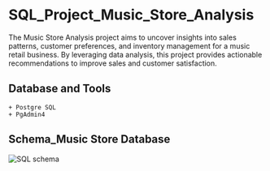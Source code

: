 # SQL_Project_Music_Store_Analysis
The Music Store Analysis project aims to uncover insights into sales patterns, customer preferences, and inventory management for a music retail business. By leveraging data analysis, this project provides actionable recommendations to improve sales and customer satisfaction.

## Database and Tools
```
+ Postgre SQL
+ PgAdmin4
```
## Schema_Music Store Database
![SQL schema](https://github.com/user-attachments/assets/e9f95b59-0199-4248-8b94-62e391779689)
